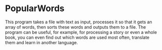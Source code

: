 # PopularWords
This program takes a file with text as input, processes it so that it gets an array of words, then sorts these words and outputs them to a file. The program can be useful, for example, for processing a story or even a whole book, you can even find out which words are used most often, translate them and learn in another language.
